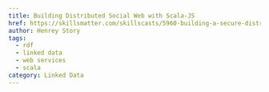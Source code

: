 ```yaml
---
title: Building Distributed Social Web with Scala-JS
href: https://skillsmatter.com/skillscasts/5960-building-a-secure-distributed-social-web-using-scala-scala-js
author: Henrey Story
tags:
  - rdf
  - linked data
  - web services
  - scala
category: Linked Data
---
```

